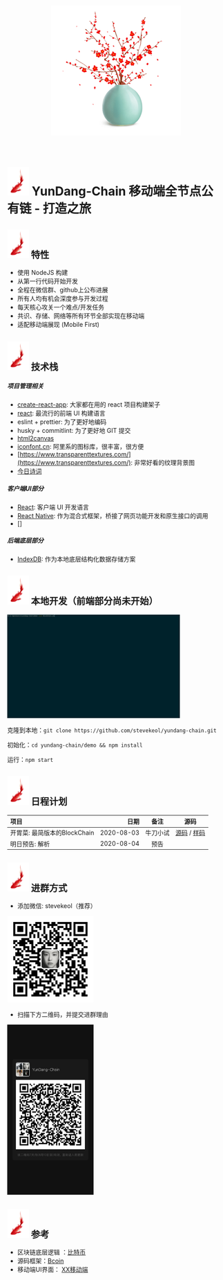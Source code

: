 <p align="center">
    <img alt="stevekeol" src="config/bottle.mei.png" width="300" />
</p><br/>

# <img src="config/fish.png" alt="Logo" width="50"> YunDang-Chain 移动端全节点公有链 - 打造之旅


## <img src="config/fish.png" alt="Logo" width="50"> 特性
- 使用 NodeJS 构建
- 从第一行代码开始开发
- 全程在微信群、github上公布进展
- 所有人均有机会深度参与开发过程
- 每天核心攻关一个难点/开发任务
- 共识、存储、网络等所有环节全部实现在移动端
- 适配移动端展现 (Mobile First)


## <img src="config/fish.png" alt="Logo" width="50"> 技术栈

##### 项目管理相关
- [create-react-app](https://github.com/facebook/create-react-app): 大家都在用的 react 项目构建架子
- [react](https://reactjs.org): 最流行的前端 UI 构建语言
- eslint + prettier: 为了更好地编码
- husky + commitlint: 为了更好地 GIT 提交
- [html2canvas](http://html2canvas.hertzen.com/)
- [iconfont.cn](https://iconfont.cn): 阿里系的图标库，很丰富，很方便
- [https://www.transparenttextures.com/](https://www.transparenttextures.com/): 非常好看的纹理背景图
- [今日诗词](https://www.jinrishici.com)

##### 客户端UI部分
- [React](): 客户端 UI 开发语言
- [React Native](): 作为混合式框架，桥接了网页功能开发和原生接口的调用
- []

##### 后端底层部分
- [IndexDB](): 作为本地底层结构化数据存储方案


## <img src="config/fish.png" alt="Logo" width="50"> 本地开发（前端部分尚未开始）

<img src="config/demo-blockchain.gif" alt="demo-blockchain" width="400">

克隆到本地：`git clone https://github.com/stevekeol/yundang-chain.git`

初始化：`cd yundang-chain/demo && npm install`

运行：`npm start`


## <img src="config/fish.png" alt="Logo" width="50"> 日程计划

| 项目 | 日期 | 备注 | 源码 |
| :------| ------: | :------: | :------: |
| 开胃菜: 最简版本的BlockChain | 2020-08-03 | 牛刀小试 | [源码][2020-08-03-source] / [样码][2020-08-03] |
| 明日预告: 解析 | 2020-08-04 | 预告 |


## <img src="config/fish.png" alt="Logo" width="50"> 进群方式

- 添加微信: stevekeol（推荐）

<img src="config/qr.jpg" alt="群主二维码" width="200">

- 扫描下方二维码，并提交进群理由

<img src="config/qr-group.png" alt="进群二维码" width="200">


## <img src="config/fish.png" alt="Logo" width="50"> 参考

- 区块链底层逻辑 ：[比特币]()
- 源码框架：[Bcoin]()
- 移动端UI界面： [XX移动端]()


[2020-08-03]: https://carbon.now.sh/SH1QbU6JPJSn6aUw57e8
[2020-08-03-source]: demo/BlockChain.js